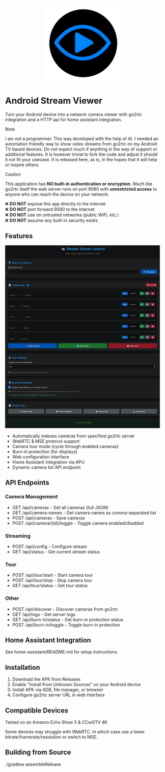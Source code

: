 <p align="center">
  <img src="logo.png" alt="Project Logo" width="256" />
</p>

# Android Stream Viewer

Turn your Android device into a network camera viewer with go2rtc integration and a HTTP api for home assistant integration.

> [!NOTE]
> I am *not* a programmer. This was developed with the help of AI. I needed an automation friendly way to show video streams from go2rtc on my Android TV based devices. Do not expect much if anything in the way of support or additional features. It is however trivial to fork the code and adjust it should it not fit your usecase. It is released here, as is, in the hopes that it will help or inspire others.

> [!CAUTION]
> This application has **NO built-in authentication or encryption**. Much like go2rtc itself the web server runs on port 9090 with **unrestricted access** to anyone who can reach the device on your network.
> 
> ❌ **DO NOT** expose this app directly to the internet  
> ❌ **DO NOT** port forward 9090 to the internet  
> ❌ **DO NOT** use on untrusted networks (public WiFi, etc.)  
> ❌ **DO NOT** assume any built-in security exists  


## Features

<p align="center">
  <img src="screenshot.png" alt="Screenshot of GUI" />
</p>

- Automatically indexes cameras from specified go2rtc server
- WebRTC & MSE protocol support
- Camera tour mode (cycle through enabled cameras)
- Burn-in protection (for displays)
- Web configuration interface
- Home Assistant integration via APU
- Dynamic camera list API endpoint

## API Endpoints

### Camera Management
- GET /api/cameras - Get all cameras (full JSON)
- GET /api/camera-names - Get camera names as comma-separated list
- POST /api/cameras - Save cameras
- POST /api/camera/{id}/toggle - Toggle camera enabled/disabled

### Streaming
- POST /api/config - Configure stream
- GET /api/status - Get current stream status

### Tour
- POST /api/tour/start - Start camera tour
- POST /api/tour/stop - Stop camera tour
- GET /api/tour/status - Get tour status

### Other
- POST /api/discover - Discover cameras from go2rtc
- GET /api/logs - Get server logs
- GET /api/burn-in/status - Get burn-in protection status
- POST /api/burn-in/toggle - Toggle burn-in protection

## Home Assistant Integration

See home-assistant/README.md for setup instructions.

## Installation

1. Download the APK from Releases
2. Enable "Install from Unknown Sources" on your Android device
3. Install APK via ADB, file manager, or browser
4. Configure go2rtc server URL in web interface

## Compatible Devices

Tested on an Amazon Echo Show 5 & CCwGTV 4K

Some devices may struggle with WebRTC. In which case use a lower bitrate/framerate/resolution or switch to MSE.

## Building from Source

./gradlew assembleRelease
